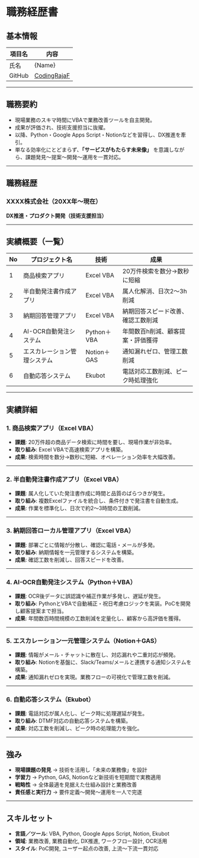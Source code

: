 # 職務経歴書

## 基本情報
|項目名|内容|
|-|-|
|氏名|{Name}|
|GitHub|[CodingRajaF](https://github.com/CodingRajaF)|

---

## 職務要約
- 現場業務のスキマ時間にVBAで業務改善ツールを自主開発。  
- 成果が評価され、技術支援担当に抜擢。  
- 以降、Python・Google Apps Script・Notionなどを習得し、DX推進を牽引。  
- 単なる効率化にとどまらず、**「サービスがもたらす未来像」** を意識しながら、課題発見〜提案〜開発〜運用を一貫対応。  

---

## 職務経歴
### XXXX株式会社（20XX年〜現在）
**DX推進・プロダクト開発（技術支援担当）**

---

## 実績概要（一覧）
| No  | プロジェクト名               | 技術        | 成果                               |
| --- | ---------------------------- | ----------- | ---------------------------------- |
| 1   | 商品検索アプリ               | Excel VBA   | 20万件検索を数分→数秒に短縮        |
| 2   | 半自動発注書作成アプリ       | Excel VBA   | 属人化解消、日次2〜3h削減          |
| 3   | 納期回答管理アプリ           | Excel VBA   | 納期回答スピード改善、確認工数削減 |
| 4   | AI-OCR自動発注システム       | Python＋VBA | 年間数百h削減、顧客提案・評価獲得  |
| 5   | エスカレーション管理システム | Notion＋GAS | 通知漏れゼロ、管理工数削減         |
| 6   | 自動応答システム             | Ekubot      | 電話対応工数削減、ピーク時処理強化 |

---

## 実績詳細

### 1. 商品検索アプリ（Excel VBA）
- **課題**: 20万件超の商品データ検索に時間を要し、現場作業が非効率。  
- **取り組み**: Excel VBAで高速検索アプリを構築。  
- **成果**: 検索時間を数分→数秒に短縮、オペレーション効率を大幅改善。  

---

### 2. 半自動発注書作成アプリ（Excel VBA）
- **課題**: 属人化していた発注書作成に時間と品質のばらつきが発生。  
- **取り組み**: 複数Excelファイルを統合し、条件付きで発注書を自動生成。  
- **成果**: 作業を標準化し、日次で約2〜3時間の工数削減。  

---

### 3. 納期回答ローカル管理アプリ（Excel VBA）
- **課題**: 部署ごとに情報が分散し、確認に電話・メールが多発。  
- **取り組み**: 納期情報を一元管理するシステムを構築。  
- **成果**: 確認工数を削減し、回答スピードを改善。  

---

### 4. AI-OCR自動発注システム（Python＋VBA）
- **課題**: OCR後データに誤認識や補正作業が多発し、遅延が発生。  
- **取り組み**: PythonとVBAで自動補正・祝日考慮ロジックを実装。PoCを開発し顧客提案まで担当。  
- **成果**: 年間数百時間規模の工数削減を定量化し、顧客から高評価を獲得。  

---

### 5. エスカレーション一元管理システム（Notion＋GAS）
- **課題**: 情報がメール・チャットに散在し、対応漏れや二重対応が頻発。  
- **取り組み**: Notionを基盤に、Slack/Teams/メールと連携する通知システムを構築。  
- **成果**: 通知漏れゼロを実現。業務フローの可視化で管理工数を削減。  

---

### 6. 自動応答システム（Ekubot）
- **課題**: 電話対応が属人化し、ピーク時に処理遅延が発生。  
- **取り組み**: DTMF対応の自動応答システムを構築。  
- **成果**: 対応工数を削減し、ピーク時の処理能力を強化。  

---

## 強み
- **現場課題の発見** → 技術を活用し「未来の業務像」を設計  
- **学習力** → Python, GAS, Notionなど新技術を短期間で実務適用  
- **戦略性** → 全体最適を見据えた仕組み設計と業務改善  
- **責任感と実行力** → 要件定義〜開発〜運用を一人で完遂  

---

## スキルセット
- **言語／ツール**: VBA, Python, Google Apps Script, Notion, Ekubot  
- **領域**: 業務改善, 業務自動化, DX推進, ワークフロー設計, OCR活用  
- **スタイル**: PoC開発, ユーザー起点の改善, 上流〜下流一貫対応
